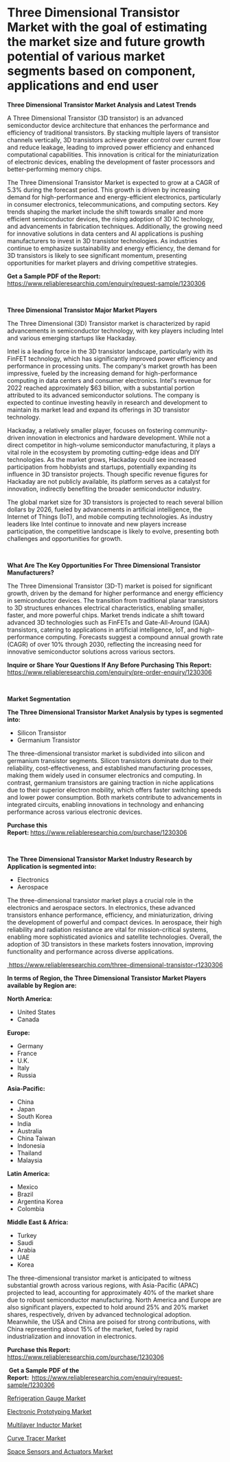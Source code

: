 <p><h1>Three Dimensional Transistor Market with the goal of estimating the market size and future growth potential of various market segments based on component, applications and end user</h1></p><p><strong>Three Dimensional Transistor Market Analysis and Latest Trends</strong></p>
<p><p>A Three Dimensional Transistor (3D transistor) is an advanced semiconductor device architecture that enhances the performance and efficiency of traditional transistors. By stacking multiple layers of transistor channels vertically, 3D transistors achieve greater control over current flow and reduce leakage, leading to improved power efficiency and enhanced computational capabilities. This innovation is critical for the miniaturization of electronic devices, enabling the development of faster processors and better-performing memory chips.</p><p>The Three Dimensional Transistor Market is expected to grow at a CAGR of 5.3% during the forecast period. This growth is driven by increasing demand for high-performance and energy-efficient electronics, particularly in consumer electronics, telecommunications, and computing sectors. Key trends shaping the market include the shift towards smaller and more efficient semiconductor devices, the rising adoption of 3D IC technology, and advancements in fabrication techniques. Additionally, the growing need for innovative solutions in data centers and AI applications is pushing manufacturers to invest in 3D transistor technologies. As industries continue to emphasize sustainability and energy efficiency, the demand for 3D transistors is likely to see significant momentum, presenting opportunities for market players and driving competitive strategies.</p></p>
<p><strong>Get a Sample PDF of the Report:&nbsp;</strong> <a href="https://www.reliableresearchiq.com/enquiry/request-sample/1230306?utm_campaign=1870&utm_medium=2&utm_source=Github&utm_content=ia&utm_term=06042025&utm_id=three-dimensional-transistor">https://www.reliableresearchiq.com/enquiry/request-sample/1230306</a></p>
<p>&nbsp;</p>
<p><strong>Three Dimensional Transistor Major Market Players</strong></p>
<p><p>The Three Dimensional (3D) Transistor market is characterized by rapid advancements in semiconductor technology, with key players including Intel and various emerging startups like Hackaday. </p><p>Intel is a leading force in the 3D transistor landscape, particularly with its FinFET technology, which has significantly improved power efficiency and performance in processing units. The company's market growth has been impressive, fueled by the increasing demand for high-performance computing in data centers and consumer electronics. Intel's revenue for 2022 reached approximately $63 billion, with a substantial portion attributed to its advanced semiconductor solutions. The company is expected to continue investing heavily in research and development to maintain its market lead and expand its offerings in 3D transistor technology.</p><p>Hackaday, a relatively smaller player, focuses on fostering community-driven innovation in electronics and hardware development. While not a direct competitor in high-volume semiconductor manufacturing, it plays a vital role in the ecosystem by promoting cutting-edge ideas and DIY technologies. As the market grows, Hackaday could see increased participation from hobbyists and startups, potentially expanding its influence in 3D transistor projects. Though specific revenue figures for Hackaday are not publicly available, its platform serves as a catalyst for innovation, indirectly benefiting the broader semiconductor industry.</p><p>The global market size for 3D transistors is projected to reach several billion dollars by 2026, fueled by advancements in artificial intelligence, the Internet of Things (IoT), and mobile computing technologies. As industry leaders like Intel continue to innovate and new players increase participation, the competitive landscape is likely to evolve, presenting both challenges and opportunities for growth.</p></p>
<p>&nbsp;</p>
<p><strong>What Are The Key Opportunities For Three Dimensional Transistor Manufacturers?</strong></p>
<p><p>The Three Dimensional Transistor (3D-T) market is poised for significant growth, driven by the demand for higher performance and energy efficiency in semiconductor devices. The transition from traditional planar transistors to 3D structures enhances electrical characteristics, enabling smaller, faster, and more powerful chips. Market trends indicate a shift toward advanced 3D technologies such as FinFETs and Gate-All-Around (GAA) transistors, catering to applications in artificial intelligence, IoT, and high-performance computing. Forecasts suggest a compound annual growth rate (CAGR) of over 10% through 2030, reflecting the increasing need for innovative semiconductor solutions across various sectors.</p></p>
<p><strong>Inquire or Share Your Questions If Any Before Purchasing This Report:</strong> <a href="https://www.reliableresearchiq.com/enquiry/pre-order-enquiry/1230306?utm_campaign=1870&utm_medium=2&utm_source=Github&utm_content=ia&utm_term=06042025&utm_id=three-dimensional-transistor">https://www.reliableresearchiq.com/enquiry/pre-order-enquiry/1230306</a></p>
<p>&nbsp;</p>
<p><strong>Market Segmentation</strong></p>
<p><strong>The Three Dimensional Transistor Market Analysis by types is segmented into:</strong></p>
<p><ul><li>Silicon Transistor</li><li>Germanium Transistor</li></ul></p>
<p><p>The three-dimensional transistor market is subdivided into silicon and germanium transistor segments. Silicon transistors dominate due to their reliability, cost-effectiveness, and established manufacturing processes, making them widely used in consumer electronics and computing. In contrast, germanium transistors are gaining traction in niche applications due to their superior electron mobility, which offers faster switching speeds and lower power consumption. Both markets contribute to advancements in integrated circuits, enabling innovations in technology and enhancing performance across various electronic devices.</p></p>
<p><strong>Purchase this Report:&nbsp;</strong><a href="https://www.reliableresearchiq.com/purchase/1230306?utm_campaign=1870&utm_medium=2&utm_source=Github&utm_content=ia&utm_term=06042025&utm_id=three-dimensional-transistor">https://www.reliableresearchiq.com/purchase/1230306</a></p>
<p>&nbsp;</p>
<p><strong>The Three Dimensional Transistor Market Industry Research by Application is segmented into:</strong></p>
<p><ul><li>Electronics</li><li>Aerospace</li></ul></p>
<p><p>The three-dimensional transistor market plays a crucial role in the electronics and aerospace sectors. In electronics, these advanced transistors enhance performance, efficiency, and miniaturization, driving the development of powerful and compact devices. In aerospace, their high reliability and radiation resistance are vital for mission-critical systems, enabling more sophisticated avionics and satellite technologies. Overall, the adoption of 3D transistors in these markets fosters innovation, improving functionality and performance across diverse applications.</p></p>
<p><a href="https://www.reliableresearchiq.com/three-dimensional-transistor-r1230306?utm_campaign=1870&utm_medium=2&utm_source=Github&utm_content=ia&utm_term=06042025&utm_id=three-dimensional-transistor">&nbsp;https://www.reliableresearchiq.com/three-dimensional-transistor-r1230306</a></p>
<p><strong>In terms of Region, the Three Dimensional Transistor Market Players available by Region are:</strong></p>
<p>
    <p> <strong> North America: </strong>
        <ul>
            <li>United States</li>
            <li>Canada</li>
        </ul>
        </p> 
    <p> <strong> Europe: </strong>
        <ul>
            <li>Germany</li>
            <li>France</li>
            <li>U.K.</li>
            <li>Italy</li>
            <li>Russia</li>
        </ul>
        </p> 
    <p> <strong> Asia-Pacific: </strong>
        <ul>
            <li>China</li>
            <li>Japan</li>
            <li>South Korea</li>
            <li>India</li>
            <li>Australia</li>
            <li>China Taiwan</li>
            <li>Indonesia</li>
            <li>Thailand</li>
            <li>Malaysia</li>
        </ul>
        </p> 
    <p> <strong> Latin America: </strong>
        <ul>
            <li>Mexico</li>
            <li>Brazil</li>
            <li>Argentina Korea</li>
            <li>Colombia</li>
        </ul>
        </p> 
    <p> <strong> Middle East & Africa: </strong>
        <ul>
            <li>Turkey</li>
            <li>Saudi</li>
            <li>Arabia</li>
            <li>UAE</li>
            <li>Korea</li>
        </ul>
    </p>
    </p>
<p><p>The three-dimensional transistor market is anticipated to witness substantial growth across various regions, with Asia-Pacific (APAC) projected to lead, accounting for approximately 40% of the market share due to robust semiconductor manufacturing. North America and Europe are also significant players, expected to hold around 25% and 20% market shares, respectively, driven by advanced technological adoption. Meanwhile, the USA and China are poised for strong contributions, with China representing about 15% of the market, fueled by rapid industrialization and innovation in electronics.</p></p>
<p><strong>Purchase this Report: </strong><a href="https://www.reliableresearchiq.com/purchase/1230306?utm_campaign=1870&utm_medium=2&utm_source=Github&utm_content=ia&utm_term=06042025&utm_id=three-dimensional-transistor">https://www.reliableresearchiq.com/purchase/1230306</a></p>
<p>&nbsp;<strong>Get a Sample PDF of the Report:&nbsp;&nbsp;</strong><a href="https://www.reliableresearchiq.com/enquiry/request-sample/1230306?utm_campaign=1870&utm_medium=2&utm_source=Github&utm_content=ia&utm_term=06042025&utm_id=three-dimensional-transistor">https://www.reliableresearchiq.com/enquiry/request-sample/1230306</a></p>
<p><strong></strong></p>
<p><p><a href="https://github.com/bredevasil2q/Market-Research-Report-List-1/blob/main/refrigeration-gauge-market.md?utm_campaign=1870&utm_medium=2&utm_source=Github&utm_content=ia&utm_term=06042025&utm_id=three-dimensional-transistor">Refrigeration Gauge Market</a></p><p><a href="https://github.com/evraltandre36/Market-Research-Report-List-1/blob/main/electronic-prototyping-market.md?utm_campaign=1870&utm_medium=2&utm_source=Github&utm_content=ia&utm_term=06042025&utm_id=three-dimensional-transistor">Electronic Prototyping Market</a></p><p><a href="https://github.com/kleyderoomes/Market-Research-Report-List-1/blob/main/multilayer-inductor-market.md?utm_campaign=1870&utm_medium=2&utm_source=Github&utm_content=ia&utm_term=06042025&utm_id=three-dimensional-transistor">Multilayer Inductor Market</a></p><p><a href="https://github.com/nedzazollo74/Market-Research-Report-List-1/blob/main/curve-tracer-market.md?utm_campaign=1870&utm_medium=2&utm_source=Github&utm_content=ia&utm_term=06042025&utm_id=three-dimensional-transistor">Curve Tracer Market</a></p><p><a href="https://github.com/hoppeellia6b/Market-Research-Report-List-1/blob/main/space-sensors-and-actuators-market.md?utm_campaign=1870&utm_medium=2&utm_source=Github&utm_content=ia&utm_term=06042025&utm_id=three-dimensional-transistor">Space Sensors and Actuators Market</a></p></p>